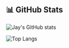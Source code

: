 ## 📊 GitHub Stats

![Jay's GitHub stats](https://github-readme-stats.vercel.app/api?username=jay0921&show_icons=true&theme=radical)

![Top Langs](https://github-readme-stats.vercel.app/api/top-langs/?username=jay0921&theme=radical)
